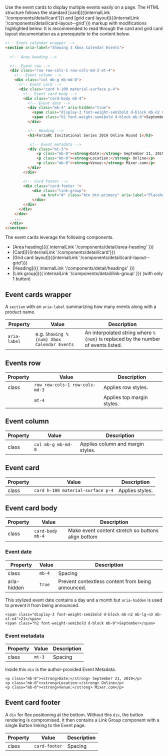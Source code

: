 Use the event cards to display multiple events easily on a page. The HTML structure follows the standard [card]({{internalLink '/components/detail/card'}}) and [grid card layout]({{internalLink '/components/detail/card-layout--grid'}}) markup with modifications highlighted below. It is recommended to read through the card and grid card layout documentation as a prerequisite to the content below.

```html
<!-- Event calendar wrapper -->
<section aria-label="Showing 3 Xbox Calendar Events">
  
  <!-- Area heading -->

  <!-- Event row -->
  <div class="row row-cols-1 row-cols-md-3 mt-4">
    <!-- Event column -->
    <div class="col mb-g mb-md-0">
      <!-- Event card -->
      <div class="card h-100 material-surface p-4">
        <!-- Event card body -->
        <div class="card-body mb-4">
          <!-- Event date -->
          <div class="mb-4" aria-hidden="true">
            <span class="display-3 font-weight-semibold d-block mb-n2 mb-lg-n3 mb-xl-n4">21</span>
            <span class="h2 font-weight-semibold d-block mb-0">September</span>
          </div>

          <!-- Heading -->
          <h3>ForzaRC Invitational Series 2019 Online Round 1</h3>

           <!-- Event metadata -->
          <div class="mt-3">
              <p class="mb-0"><strong>Date:</strong> September 21, 2019</p>
              <p class="mb-0"><strong>Location:</strong> Online</p>
              <p class="mb-0"><strong>Venue:</strong> Mixer.com</p>
          </div>
        </div>

        <!-- Card footer -->
        <div class="card-footer ">
            <div class="link-group">
                <a href="#" class="btn btn-primary" aria-label="Placeholder for explicit label">Link</a>
            </div>
        </div>
      </div>
    </div>
    ...
  </div>
</section>
```

The event cards leverage the following components.
- [Area heading]({{ internalLink '/components/detail/area-heading' }})
- [Card]({{internalLink '/components/detail/card'}})
- [Grid card layout]({{internalLink '/components/detail/card-layout--grid'}})
- [Heading]({{ internalLink '/components/detail/headings' }})
- [Link group]({{ internalLink '/components/detail/link-group' }}) (with only 1 button)

## Event cards wrapper

A `section` with an `aria-label` summarizing how many events along with a product name.

| Property | Value | Description |
|----------|-------|-------------|
| `aria-label`| e.g. `Showing %{num} Xbox Calendar Events` | An interpolated string where `%{num}` is replaced by the number of events listed. |


## Events row

| Property | Value                          | Description |
|----------|--------------------------------|-------------|
| class    | `row row-cols-1 row-cols-md-3` | Applies row styles. |
|          | `mt-4`                         | Applies top margin styles. |

## Event column

| Property | Value              | Description |
|----------|--------------------|-------------|
| class    | `col mb-g mb-md-0` | Applies column and margin styles. |

## Event card

| Property | Value | Description |
|----------|-------|-------------|
| class    | `card h-100 material-surface p-4` | Applies styles. |

## Event card body

| Property | Value | Description |
|----------|-------|-------------|
| class    | `card-body mb-4` | Make event content stretch so buttons align bottom |


### Event date

| Property    | Value  | Description |
|-------------|--------|-------------|
| class       | `mb-4` | Spacing |
| aria-hidden | `true` | Prevent contextless content from being announced. |

This stylized event date contains a day and a month but `aria-hidden` is used to prevent it from being announced.

```
<span class="display-3 font-weight-semibold d-block mb-n2 mb-lg-n3 mb-xl-n4">21</span>
<span class="h2 font-weight-semibold d-block mb-0">September</span>
```

### Event metadata

| Property | Value | Description |
|----------|-------|-------------|
| class    | `mt-3` | Spacing |

Inside this `div` is the author-provided Event Metadata.

```
<p class="mb-0"><strong>Date:</strong> September 21, 2019</p>
<p class="mb-0"><strong>Location:</strong> Online</p>
<p class="mb-0"><strong>Venue:</strong> Mixer.com</p>
```

## Event card footer

A `div` for flex positioning at the bottom. Without this `div`, the button rendering is compromised. It then contains a Link Group component with a single Button linking to the Event page.

| Property | Value | Description |
|----------|-------|-------------|
| class    | `card-footer` | Spacing |
